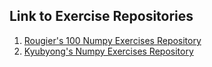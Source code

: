 ## Link to Exercise Repositories
1. [Rougier's 100 Numpy Exercises Repository](https://github.com/rougier/numpy-100) 
2. [Kyubyong's Numpy Exercises Repository](https://github.com/Kyubyong/numpy_exercises)
